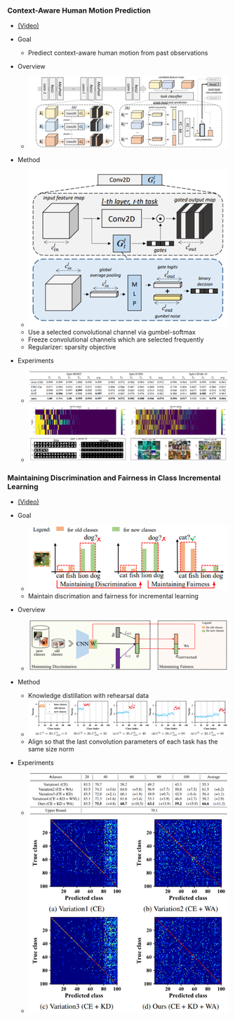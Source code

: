 ### Context-Aware Human Motion Prediction
- [(Video)](http://cvpr20.com/event/context-aware-human-motion-prediction/)

- Goal
    - Prediect context-aware human motion from past observations
    
- Overview
    - ![ch1_overview](./img/ch1_overview.PNG)
    
- Method
    - ![ch1_network](./img/ch1_network.PNG)
    - Use a selected convolutional channel via gumbel-softmax
    - Freeze convolutional channels which are selected frequently
    - Regularizer: sparsity objective
        
- Experiments
    - ![ch1_exp1](./img/ch1_exp1.PNG)
    - ![ch1_exp2](./img/ch1_exp2.PNG)

### Maintaining Discrimination and Fairness in Class Incremental Learning
- [(Video)](http://d1tz9o43mm5y8k.cloudfront.net/CVPR20/CVPR20/8842/8842-1min.mp4)

- Goal
    - ![ch2_goal](./img/ch2_goal.PNG)
    - Maintain discrimation and fairness for incremental learning
    
- Overview
    - ![ch2_overview](./img/ch2_overview.PNG)

- Method
    - Knowledge distillation with rehearsal data
    - ![ch2_motivation](./img/ch2_motivation.PNG)
    - Align so that the last convolution parameters of each task has the same size norm
    
- Experiments
    - ![ch2_exp1](./img/ch2_exp1.PNG)
    - ![ch2_exp2](./img/ch2_exp2.PNG)
